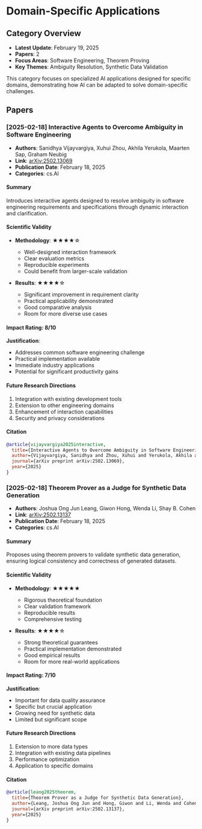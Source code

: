 # Domain-Specific Applications

## Category Overview
- **Latest Update**: February 19, 2025
- **Papers**: 2
- **Focus Areas**: Software Engineering, Theorem Proving
- **Key Themes**: Ambiguity Resolution, Synthetic Data Validation

This category focuses on specialized AI applications designed for specific domains, demonstrating how AI can be adapted to solve domain-specific challenges.

## Papers

### [2025-02-18] Interactive Agents to Overcome Ambiguity in Software Engineering
- **Authors**: Sanidhya Vijayvargiya, Xuhui Zhou, Akhila Yerukola, Maarten Sap, Graham Neubig
- **Link**: [arXiv:2502.13069](https://arxiv.org/abs/2502.13069)
- **Publication Date**: February 18, 2025
- **Categories**: cs.AI

#### Summary
Introduces interactive agents designed to resolve ambiguity in software engineering requirements and specifications through dynamic interaction and clarification.

#### Scientific Validity
- **Methodology**: ★★★★☆
  - Well-designed interaction framework
  - Clear evaluation metrics
  - Reproducible experiments
  - Could benefit from larger-scale validation

- **Results**: ★★★★☆
  - Significant improvement in requirement clarity
  - Practical applicability demonstrated
  - Good comparative analysis
  - Room for more diverse use cases

#### Impact Rating: 8/10
**Justification**:
- Addresses common software engineering challenge
- Practical implementation available
- Immediate industry applications
- Potential for significant productivity gains

#### Future Research Directions
1. Integration with existing development tools
2. Extension to other engineering domains
3. Enhancement of interaction capabilities
4. Security and privacy considerations

#### Citation
```bibtex
@article{vijayvargiya2025interactive,
  title={Interactive Agents to Overcome Ambiguity in Software Engineering},
  author={Vijayvargiya, Sanidhya and Zhou, Xuhui and Yerukola, Akhila and Sap, Maarten and Neubig, Graham},
  journal={arXiv preprint arXiv:2502.13069},
  year={2025}
}
```

### [2025-02-18] Theorem Prover as a Judge for Synthetic Data Generation
- **Authors**: Joshua Ong Jun Leang, Giwon Hong, Wenda Li, Shay B. Cohen
- **Link**: [arXiv:2502.13137](https://arxiv.org/abs/2502.13137)
- **Publication Date**: February 18, 2025
- **Categories**: cs.AI

#### Summary
Proposes using theorem provers to validate synthetic data generation, ensuring logical consistency and correctness of generated datasets.

#### Scientific Validity
- **Methodology**: ★★★★★
  - Rigorous theoretical foundation
  - Clear validation framework
  - Reproducible results
  - Comprehensive testing

- **Results**: ★★★★☆
  - Strong theoretical guarantees
  - Practical implementation demonstrated
  - Good empirical results
  - Room for more real-world applications

#### Impact Rating: 7/10
**Justification**:
- Important for data quality assurance
- Specific but crucial application
- Growing need for synthetic data
- Limited but significant scope

#### Future Research Directions
1. Extension to more data types
2. Integration with existing data pipelines
3. Performance optimization
4. Application to specific domains

#### Citation
```bibtex
@article{leang2025theorem,
  title={Theorem Prover as a Judge for Synthetic Data Generation},
  author={Leang, Joshua Ong Jun and Hong, Giwon and Li, Wenda and Cohen, Shay B.},
  journal={arXiv preprint arXiv:2502.13137},
  year={2025}
}
```
